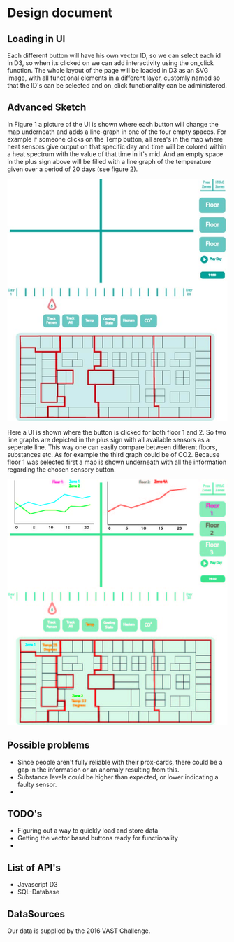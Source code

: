 # Design document

## Loading in UI

Each different button will have his own vector ID, so we can select each id in D3, so when its clicked on we can add interactivity using the on_click function.
The whole layout of the page will be loaded in D3 as an SVG image, with all functional elements in a different layer, customly named so that the ID's can be selected and on_click functionality can be administered.

## Advanced Sketch 

In Figure 1 a picture of the UI is shown where each button will change the map underneath and adds a line-graph in one of the four empty spaces. For example if someone clicks on the Temp button, all area's in the map where heat sensors give output on that specific day and time will be colored within a heat spectrum with the value of that time in it's mid. And an empty space in the plus sign above will be filled with a line graph of the temperature given over a period of 20 days (see figure 2). 

![design](doc/Design2.jpg)

Here a UI is shown where the button is clicked for both floor 1 and 2. So two line graphs are depicted in the plus sign with all available sensors as a seperate line. This way one can easily compare between different floors, substances etc. As for example the third graph could be of CO2. Because floor 1 was selected first a map is shown underneath with all the information regarding the chosen sensory button.

![design_on_click](doc/Design_on_click2.jpg)

## Possible problems

* Since people aren't fully reliable with their prox-cards, there could be a gap in the information or an anomaly resulting from this. 
* Substance levels could be higher than expected, or lower indicating a faulty sensor.
* 

## TODO's

* Figuring out a way to quickly load and store data
* Getting the vector based buttons ready for functionality
* 

## List of API's

* Javascript D3
* SQL-Database

## DataSources

Our data is supplied by the 2016 VAST Challenge.


